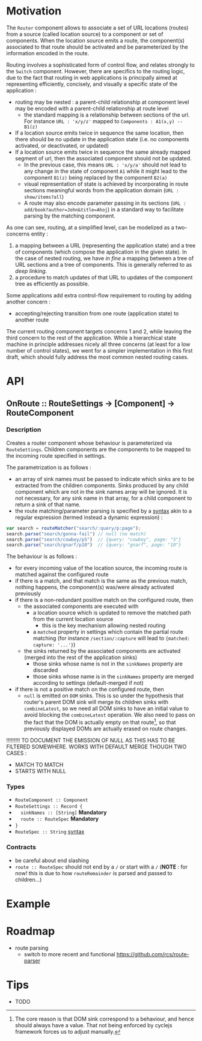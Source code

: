 

# Motivation
The `Router` component allows to associate a set of URL locations (routes) from a source (called location source) to a component or set of components. When the location source emits a route, the component(s) associated to that route should be activated and be parameterized by the information encoded in the route. 

Routing involves a sophisticated form of control flow, and relates strongly to the `Switch` component. However, there are specifics to the routing logic, due to the fact that routing in web applications is principally aimed at representing efficiently, concisely, and visually a specific state of the application :

- routing may be nested : a parent-child relationship at component level may be encoded with a parent-child relationship at route level 
	- the standard mapping is a relationship between sections of the url. For instance `URL : 'x/y/z'` mapped to `Components : A1(x,y) -- B1(z)`
- If a location source emits twice in sequence the same location, then there should be no update in the application state (i.e. no components activated, or deactivated, or updated)
- If a location source emits twice in sequence the same already mapped segment of url, then the associated component should not be updated. 
	- In the previous case, this means `URL : 'x/y/a'` should not lead to any change in the state of component `A1` while it might lead to the component `B1(z)` being replaced by the component `B2(a)`
	- visual representation of state is achieved by incorporating in route sections meaningful words from the application domain (`URL : show/items?all`)
	- A route may also encode parameter passing in its sections (`URL : add/book?author=John&title=Ahoj`) in a standard way to facilitate parsing by the matching component.

As one can see, routing, at a simplified level, can be modelized as a two-concerns entity :

1. a mapping between a URL (representing the application state) and a tree of components (which compose the application in the given state). In the case of nested routing, we have _in fine_ a mapping between a tree of URL sections and a tree of components.  This is generally referred to as _deep linking_.
2. a procedure to match updates of that URL to updates of the component tree as efficiently as possible.

Some applications add extra control-flow requirement to routing by adding another concern :

- accepting/rejecting transition from one route (application state) to another route

The current routing component targets concerns 1 and 2, while leaving the third concern to the rest of the application. While a hierarchical state machine in principle addresses nicely all three concerns (at least for a low number of control states), we went for a simpler implementation in this first draft, which should fully address the most common nested routing cases.

# API

## OnRoute :: RouteSettings -> [Component] -> RouteComponent

### Description
Creates a router component whose behaviour is parameterized via `RouteSettings`. Children components are the components to be mapped to the incoming route specified in settings.

The parametrization is as follows :

- an array of sink names must be passed to indicate which sinks are to be extracted from the children components. Sinks produced by any child component which are not in the sink names array will be ignored. It is not necessary, for any sink name in that array, for a child component to return a sink of that name.
- the route matching/parameter parsing is specified by a [syntax](https://github.com/cowboy/javascript-route-matcher) akin to a regular expression (termed instead a dynamic expression) :
```javascript
var search = routeMatcher("search/:query/p:page");
search.parse("search/gonna-fail") // null (no match)
search.parse("search/cowboy/p5")  // {query: "cowboy", page: "5"}
search.parse("search/gnarf/p10")  // {query: "gnarf", page: "10"}
```

The behaviour is as follows :
- for every incoming value of the location source, the incoming route is matched against the configured route
- if there is a match, and that match is the same as the previous match, nothing happens, the component(s) was/were already activated previously
- if there is a non-redundant positive match on the configured route, then 
	- the associated components are executed with 
		- a location source which is updated to remove the matched path from the current location source
			- this is the key mechanism allowing nested routing
		- a `matched` property in settings which contain the partial route matching (for instance `/section/:capture` will lead to `{matched: capture: '...'}`)
	- the sinks returned by the associated components are activated (merged into the rest of the application sinks)
		- those sinks whose name is not in the `sinkNames` property are discarded
		- those sinks whose name is in the `sinkNames` property are merged according to settings (default-merged if not)
- if there is not a positive match on the configured route, then 
  - `null` is emitted on `DOM` sinks. This is so under the hypothesis that router's parent DOM sink will merge its children sinks with `combineLatest`, so we need all DOM sinks to have an initial value to avoid blocking the `combineLatest` operation. We also need to pass on the fact that the DOM is actually empty on that route[^1], so that previously displayed DOMs are actually erased on route changes. 

[^1]: The core reason is that DOM sink correspond to a behaviour, and hence should always have a value. That not being enforced by cyclejs framework forces us to adjust manually.

!!!!!!!!! TO DOCUMENT THE EMISSION OF NULL AS THIS HAS TO BE FILTERED SOMEWHERE. WORKS WITH DEFAULT MERGE THOUGH
TWO CASES : 
- MATCH TO MATCH
- STARTS WITH NULL

### Types
- `RouteComponent :: Component`
- `RouteSettings :: Record {`
- `  sinkNames :: [String]`  **Mandatory**
- `  route :: RouteSpec` **Mandatory**
- `}`
- `RouteSpec :: String` [syntax](https://github.com/cowboy/javascript-route-matcher)

### Contracts
- be careful about end slashing
- `route :: RouteSpec` should not end by a `/` or start with a `/` (**NOTE** : for now! this is due to how `routeRemainder` is parsed and passed to children...)


# Example

# Roadmap
- route parsing
	- switch to more recent and functional https://github.com/rcs/route-parser

# Tips
- TODO
